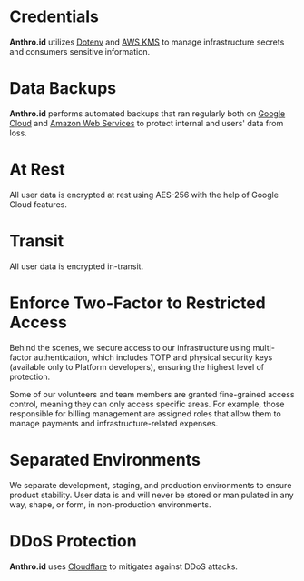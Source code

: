 # Credentials
**Anthro.id** utilizes [Dotenv](https://dotenv.org) and [AWS KMS](https://aws.amazon.com/kms) to manage infrastructure secrets and consumers sensitive information.

# Data Backups
**Anthro.id** performs automated backups that ran regularly both on [Google Cloud](https://cloud.google.com) and [Amazon Web Services](https://aws.amazon.com) to protect internal and users' data from loss.

# At Rest
All user data is encrypted at rest using AES-256 with the help of Google Cloud features.

# Transit
All user data is encrypted in-transit.

# Enforce Two-Factor to Restricted Access
Behind the scenes, we secure access to our infrastructure using multi-factor authentication, which includes TOTP and physical security keys (available only to Platform developers), ensuring the highest level of protection.

Some of our volunteers and team members are granted fine-grained access control, meaning they can only access specific areas. For example, those responsible for billing management are assigned roles that allow them to manage payments and infrastructure-related expenses.

# Separated Environments
We separate development, staging, and production environments to ensure product stability. User data is and will never be stored or manipulated in any way, shape, or form, in non-production environments.

# DDoS Protection
**Anthro.id** uses [Cloudflare](https://cloudflare.com) to mitigates against DDoS attacks.